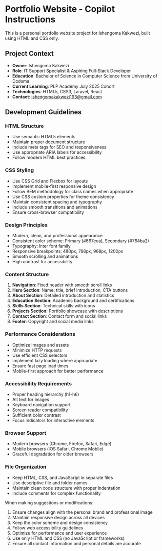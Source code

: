 <!-- Use this file to provide workspace-specific custom instructions to Copilot. For more details, visit https://code.visualstudio.com/docs/copilot/copilot-customization#_use-a-githubcopilotinstructionsmd-file -->

# Portfolio Website - Copilot Instructions

This is a personal portfolio website project for Ishengoma Kakwezi, built using HTML and CSS only.

## Project Context

- **Owner**: Ishengoma Kakwezi
- **Role**: IT Support Specialist & Aspiring Full-Stack Developer
- **Education**: Bachelor of Science in Computer Science from University of Dodoma
- **Current Learning**: PLP Academy July 2025 Cohort
- **Technologies**: HTML5, CSS3, Laravel, React
- **Contact**: ishengomakakwezi193@gmail.com

## Development Guidelines

### HTML Structure

- Use semantic HTML5 elements
- Maintain proper document structure
- Include meta tags for SEO and responsiveness
- Use appropriate ARIA labels for accessibility
- Follow modern HTML best practices

### CSS Styling

- Use CSS Grid and Flexbox for layouts
- Implement mobile-first responsive design
- Follow BEM methodology for class names when appropriate
- Use CSS custom properties for theme consistency
- Maintain consistent spacing and typography
- Include smooth transitions and animations
- Ensure cross-browser compatibility

### Design Principles

- Modern, clean, and professional appearance
- Consistent color scheme: Primary (#667eea), Secondary (#764ba2)
- Typography: Inter font family
- Responsive breakpoints: 480px, 768px, 968px, 1200px
- Smooth scrolling and animations
- High contrast for accessibility

### Content Structure

1. **Navigation**: Fixed header with smooth scroll links
2. **Hero Section**: Name, title, brief introduction, CTA buttons
3. **About Section**: Detailed introduction and statistics
4. **Education Section**: Academic background and certifications
5. **Skills Section**: Technical skills with icons
6. **Projects Section**: Portfolio showcase with descriptions
7. **Contact Section**: Contact form and social links
8. **Footer**: Copyright and social media links

### Performance Considerations

- Optimize images and assets
- Minimize HTTP requests
- Use efficient CSS selectors
- Implement lazy loading where appropriate
- Ensure fast page load times
- Mobile-first approach for better performance

### Accessibility Requirements

- Proper heading hierarchy (h1-h6)
- Alt text for images
- Keyboard navigation support
- Screen reader compatibility
- Sufficient color contrast
- Focus indicators for interactive elements

### Browser Support

- Modern browsers (Chrome, Firefox, Safari, Edge)
- Mobile browsers (iOS Safari, Chrome Mobile)
- Graceful degradation for older browsers

### File Organization

- Keep HTML, CSS, and JavaScript in separate files
- Use descriptive file and folder names
- Maintain clean code structure with proper indentation
- Include comments for complex functionality

When making suggestions or modifications:

1. Ensure changes align with the personal brand and professional image
2. Maintain responsive design across all devices
3. Keep the color scheme and design consistency
4. Follow web accessibility guidelines
5. Optimize for performance and user experience
6. Use only HTML and CSS (no JavaScript or frameworks)
7. Ensure all contact information and personal details are accurate
